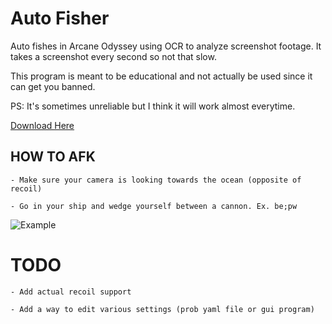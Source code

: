 # Auto Fisher

Auto fishes in Arcane Odyssey using OCR to analyze screenshot footage.
It takes a screenshot every second so not that slow.

This program is meant to be educational and not actually be used since it can get you banned.

PS: It's sometimes unreliable but I think it will work almost everytime.

[Download Here](https://github.com/bik-u/ao-ocr-autofisher/releases)

## HOW TO AFK

    - Make sure your camera is looking towards the ocean (opposite of recoil)

    - Go in your ship and wedge yourself between a cannon. Ex. be;pw

![Example](https://i.imgur.com/mlLFAYh.png)
        


# TODO

    - Add actual recoil support
    
    - Add a way to edit various settings (prob yaml file or gui program)
